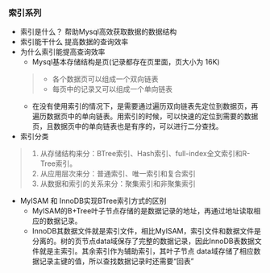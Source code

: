 ### 索引系列
* 索引是什么？
帮助Mysql高效获取数据的数据结构
* 索引能干什么
提高数据的查询效率
* 为什么索引能提高查询效率
    * Mysql基本存储结构是页(记录都存在页里面，页大小为 16K)
    > * 各个数据页可以组成一个双向链表
    > * 每页中的记录又可以组成一个单向链表
    * 在没有使用索引的情况下，是需要通过遍历双向链表先定位到数据页，再遍历数据页中的单向链表。用索引的时候，可以快速的定位到需要的数据页，且数据页中的单向链表也是有序的，可以进行二分查找。
* 索引分类
> 1. 从存储结构来分：BTree索引、Hash索引、full-index全文索引和R-Tree索引。
> 2. 从应用层次来分：普通索引、唯一索引和复合索引
> 3. 从数据和索引的关系来分：聚集索引和非聚集索引
* MyISAM 和 InnoDB实现BTree索引方式的区别
    * MyISAM的B+Tree叶子节点存储的是数据记录的地址，再通过地址读取相应的数据记录。
    * InnoDB其数据文件就是索引文件，相比MyISAM，索引文件和数据文件是分离的。树的页节点data域保存了完整的数据记录，因此InnoDB表数据文件就是主索引。其余索引作为辅助索引，其叶子节点
    data域存储了相应数据记录主键的值，所以查找数据记录时还需要“回表”     
